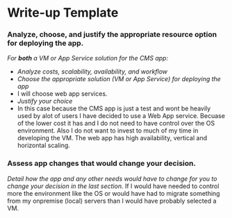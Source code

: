# Write-up Template

### Analyze, choose, and justify the appropriate resource option for deploying the app.

*For **both** a VM or App Service solution for the CMS app:*
- *Analyze costs, scalability, availability, and workflow*
- *Choose the appropriate solution (VM or App Service) for deploying the app*
-   I will choose web app services.
- *Justify your choice*
-   In this case because the CMS app is just a test and wont be heavily used by alot of users I have decided to use a Web App service. Becuase of the lower cost it has and I do not need to have control over the OS environment. Also I do not want to invest to much of my time in developing the VM. The web app has high availability, vertical and horizontal scaling.

### Assess app changes that would change your decision.

*Detail how the app and any other needs would have to change for you to change your decision in the last section.* 
If I would have needed to control more the environment like the OS or would have had to migrate something from my onpremise (local) servers than I would have probably selected a VM.
